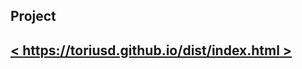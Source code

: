 ## Project

## [< https://toriusd.github.io/dist/index.html >](https://toriusd.github.io/dist/index.html) ##






